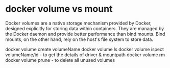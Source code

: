 # docker volume vs mount 
Docker volumes are a native storage mechanism provided by Docker, designed explicitly for storing data within containers. They are managed by the Docker daemon and provide better performance than bind mounts. 
Bind mounts, on the other hand, rely on the host's file system to store data.


docker volume create volumeName
docker volume ls
docker volume ispect volumeName/id - to get the details of driver & mountpath
docker volume rm
docker volume prune - to delete all unused volumes

